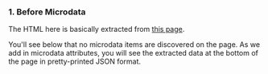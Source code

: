 ### 1. Before Microdata

The HTML here is basically extracted from [this page](http://d.lib.ncsu.edu/collections/catalog/0004493).

You'll see below that no microdata items are discovered on the page. As we add
in microdata attributes, you will see the extracted data at the bottom of the 
page in pretty-printed JSON format.